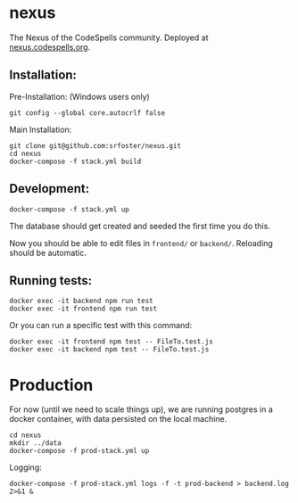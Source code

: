# nexus
The Nexus of the CodeSpells community. Deployed at [nexus.codespells.org](http://nexus.codespells.org). 

## Installation:

Pre-Installation:
(Windows users only)
```
git config --global core.autocrlf false
```

Main Installation:
```
git clone git@github.com:srfoster/nexus.git
cd nexus
docker-compose -f stack.yml build
```

## Development:

```
docker-compose -f stack.yml up
```

The database should get created and seeded the first time you do this.

Now you should be able to edit files in `frontend/` or `backend/`.  Reloading should be automatic.

## Running tests:

```
docker exec -it backend npm run test
docker exec -it frontend npm run test
```

Or you can run a specific test with this command:
```
docker exec -it frontend npm test -- FileTo.test.js
docker exec -it backend npm test -- FileTo.test.js
```

# Production

For now (until we need to scale things up), we are running postgres in a docker container, with data persisted on the local machine.   

```
cd nexus
mkdir ../data
docker-compose -f prod-stack.yml up
```

Logging:

```
docker-compose -f prod-stack.yml logs -f -t prod-backend > backend.log 2>&1 &
```



